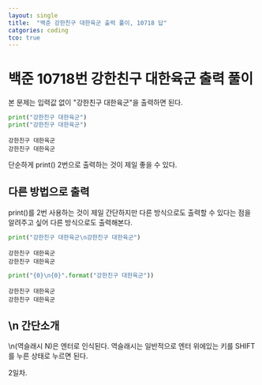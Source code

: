 ```yaml
---
layout: single
title:  "백준 강한친구 대한육군 출력 풀이, 10718 답"
catgories: coding
tco: true
---
```


# 백준 10718번 강한친구 대한육군 출력 풀이
본 문제는 입력값 없이 "강한친구 대한육군"을 출력하면 된다.


```python
print("강한친구 대한육군")
print("강한친구 대한육군")
```

    강한친구 대한육군
    강한친구 대한육군


단순하게 print() 2번으로 출력하는 것이 제일 좋을 수 있다.

## 다른 방법으로 출력
print()를 2번 사용하는 것이 제일 간단하지만 다른 방식으로도 출력할 수 있다는 점을 알려주고 싶어
다른 방식으로도 출력해본다.


```python
print("강한친구 대한육군\n강한친구 대한육군")
```

    강한친구 대한육군
    강한친구 대한육군



```python
print("{0}\n{0}".format("강한친구 대한육군"))
```

    강한친구 대한육군
    강한친구 대한육군


## \n 간단소개

\n(역슬래시 N)은 엔터로 인식된다.
역슬래시는 일반적으로 엔터 위에있는 키를 SHIFT를 누른 상태로 누르면 된다.

2일차.